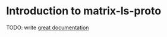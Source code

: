 # Introduction to matrix-ls-proto

TODO: write [great documentation](http://jacobian.org/writing/what-to-write/)

